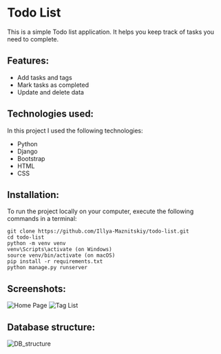# Todo List

This is a simple Todo list application. It helps you keep track of tasks you need to complete.

## Features:

- Add tasks and tags
- Mark tasks as completed
- Update and delete data

## Technologies used:
In this project I used the following technologies:
  - Python
  - Django
  - Bootstrap
  - HTML
  - CSS

## Installation:
To run the project locally on your computer, execute the following commands in a terminal:
```
git clone https://github.com/Illya-Maznitskiy/todo-list.git
cd todo-list
python -m venv venv
venv\Scripts\activate (on Windows)
source venv/bin/activate (on macOS)
pip install -r requirements.txt
python manage.py runserver
```

## Screenshots:
![Home Page](https://i.postimg.cc/XYdFPYwn/chrome-04-05-24-385.png)
![Tag List](https://i.postimg.cc/DzcG2pjD/chrome-04-05-24-386.png)

## Database structure:
![DB_structure](https://i.ibb.co/kM76zyG/todo-app-models.png)
